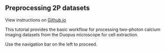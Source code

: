 ## Preprocessing 2P datasets

View instructions on [Github.io](https://kimtonyhyun.github.io/aux_analysis/)

This tutorial provides the basic workflow for processing two-photon calcium imaging datasets from the Duopus microscope for cell extraction.

Use the navigation bar on the left to proceed.
